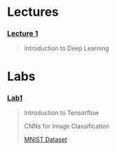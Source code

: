 
# Lectures

### [Lecture 1](./Lectures/Lecture1.pptx)
 
> Introduction to Deep Learning

# Labs 

### [Lab1](./Labs/Lab1.zip)

> Introduction to Tensorflow
>
> CNNs for Image Classification
>
> [MNIST Dataset](./Labs/mnist.zip)
